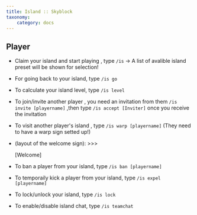 ```yaml
---
title: Island :: Skyblock
taxonomy:
    category: docs
---
```



Player
------
- Claim your island and start playing , type `/is` -> A list of avalible island preset will be shown for selection!
- For going back to your island, type `/is go` 
- To calculate your island level, type `/is level`
- To join/invite another player , you need an invitation from them `/is invite [playername]` ,then type `/is accept [Inviter]` once you receive the invitation
- To visit another player's island , type `/is warp [playername]` (They need to have a warp sign setted up!)
- (layout of the welcome sign): >>>

    [Welcome]
    <Description>


- To ban a player from your island, type `/is ban [playername]`
- To temporaily kick a player from your island, type `/is expel [playername]`
- To lock/unlock your island, type `/is lock`
- To enable/disable island chat, type `/is teamchat`
